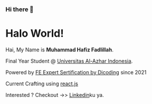 ### Hi there 👋

<!--
**hfsmhmmd/hfsmhmmd** is a ✨ _special_ ✨ repository because its `README.md` (this file) appears on your GitHub profile.

Here are some ideas to get you started:

- 🔭 I’m currently working on ...
- 🌱 I’m currently learning ...
- 👯 I’m looking to collaborate on ...
- 🤔 I’m looking for help with ...
- 💬 Ask me about ...
- 📫 How to reach me: ...
- 😄 Pronouns: ...
- ⚡ Fun fact: ...
-->
# Halo World! 

Hai, My Name is **Muhammad Hafiz Fadlillah**.

Final Year Student @ [Universitas Al-Azhar Indonesia](https://www.uai.ac.id/).

Powered by [FE Expert Sertification by Dicoding](https://www.dicoding.com/certificates/72ZDE6Y16PYW) since 2021

Current Crafting using [react.js](https://reactjs.org/) 

Interested ? Checkout ->> [Linkedin](https://www.linkedin.com/in/muhammad-hafiz-095417202//)ku ya.
